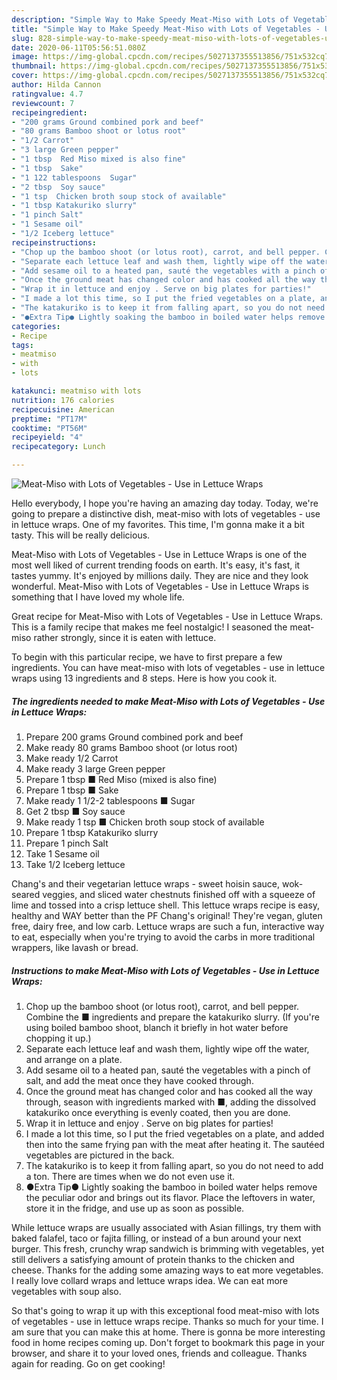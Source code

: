 ```yaml
---
description: "Simple Way to Make Speedy Meat-Miso with Lots of Vegetables - Use in Lettuce Wraps"
title: "Simple Way to Make Speedy Meat-Miso with Lots of Vegetables - Use in Lettuce Wraps"
slug: 828-simple-way-to-make-speedy-meat-miso-with-lots-of-vegetables-use-in-lettuce-wraps
date: 2020-06-11T05:56:51.080Z
image: https://img-global.cpcdn.com/recipes/5027137355513856/751x532cq70/meat-miso-with-lots-of-vegetables-use-in-lettuce-wraps-recipe-main-photo.jpg
thumbnail: https://img-global.cpcdn.com/recipes/5027137355513856/751x532cq70/meat-miso-with-lots-of-vegetables-use-in-lettuce-wraps-recipe-main-photo.jpg
cover: https://img-global.cpcdn.com/recipes/5027137355513856/751x532cq70/meat-miso-with-lots-of-vegetables-use-in-lettuce-wraps-recipe-main-photo.jpg
author: Hilda Cannon
ratingvalue: 4.7
reviewcount: 7
recipeingredient:
- "200 grams Ground combined pork and beef"
- "80 grams Bamboo shoot or lotus root"
- "1/2 Carrot"
- "3 large Green pepper"
- "1 tbsp  Red Miso mixed is also fine"
- "1 tbsp  Sake"
- "1 122 tablespoons  Sugar"
- "2 tbsp  Soy sauce"
- "1 tsp  Chicken broth soup stock of available"
- "1 tbsp Katakuriko slurry"
- "1 pinch Salt"
- "1 Sesame oil"
- "1/2 Iceberg lettuce"
recipeinstructions:
- "Chop up the bamboo shoot (or lotus root), carrot, and bell pepper. Combine the ■ ingredients and prepare the katakuriko slurry. (If you&#39;re using boiled bamboo shoot, blanch it briefly in hot water before chopping it up.)"
- "Separate each lettuce leaf and wash them, lightly wipe off the water, and arrange on a plate."
- "Add sesame oil to a heated pan, sauté the vegetables with a pinch of salt, and add the meat once they have cooked through."
- "Once the ground meat has changed color and has cooked all the way through, season with ingredients marked with ■, adding the dissolved katakuriko once everything is evenly coated, then you are done."
- "Wrap it in lettuce and enjoy . Serve on big plates for parties!"
- "I made a lot this time, so I put the fried vegetables on a plate, and added then into the same frying pan with the meat after heating it. The sautéed vegetables are pictured in the back."
- "The katakuriko is to keep it from falling apart, so you do not need to add a ton. There are times when we do not even use it."
- "●Extra Tip● Lightly soaking the bamboo in boiled water helps remove the peculiar odor and brings out its flavor. Place the leftovers in water, store it in the fridge, and use up as soon as possible."
categories:
- Recipe
tags:
- meatmiso
- with
- lots

katakunci: meatmiso with lots 
nutrition: 176 calories
recipecuisine: American
preptime: "PT17M"
cooktime: "PT56M"
recipeyield: "4"
recipecategory: Lunch

---
```



![Meat-Miso with Lots of Vegetables - Use in Lettuce Wraps](https://img-global.cpcdn.com/recipes/5027137355513856/751x532cq70/meat-miso-with-lots-of-vegetables-use-in-lettuce-wraps-recipe-main-photo.jpg)

Hello everybody, I hope you're having an amazing day today. Today, we're going to prepare a distinctive dish, meat-miso with lots of vegetables - use in lettuce wraps. One of my favorites. This time, I'm gonna make it a bit tasty. This will be really delicious.

Meat-Miso with Lots of Vegetables - Use in Lettuce Wraps is one of the most well liked of current trending foods on earth. It's easy, it's fast, it tastes yummy. It's enjoyed by millions daily. They are nice and they look wonderful. Meat-Miso with Lots of Vegetables - Use in Lettuce Wraps is something that I have loved my whole life.

Great recipe for Meat-Miso with Lots of Vegetables - Use in Lettuce Wraps. This is a family recipe that makes me feel nostalgic! I seasoned the meat-miso rather strongly, since it is eaten with lettuce.


To begin with this particular recipe, we have to first prepare a few ingredients. You can have meat-miso with lots of vegetables - use in lettuce wraps using 13 ingredients and 8 steps. Here is how you cook it.

<!--inarticleads1-->

##### The ingredients needed to make Meat-Miso with Lots of Vegetables - Use in Lettuce Wraps:

1. Prepare 200 grams Ground combined pork and beef
1. Make ready 80 grams Bamboo shoot (or lotus root)
1. Make ready 1/2 Carrot
1. Make ready 3 large Green pepper
1. Prepare 1 tbsp ■ Red Miso (mixed is also fine)
1. Prepare 1 tbsp ■ Sake
1. Make ready 1 1/2-2 tablespoons ■ Sugar
1. Get 2 tbsp ■ Soy sauce
1. Make ready 1 tsp ■ Chicken broth soup stock of available
1. Prepare 1 tbsp Katakuriko slurry
1. Prepare 1 pinch Salt
1. Take 1 Sesame oil
1. Take 1/2 Iceberg lettuce


Chang&#39;s and their vegetarian lettuce wraps - sweet hoisin sauce, wok-seared veggies, and sliced water chestnuts finished off with a squeeze of lime and tossed into a crisp lettuce shell. This lettuce wraps recipe is easy, healthy and WAY better than the PF Chang&#39;s original! They&#39;re vegan, gluten free, dairy free, and low carb. Lettuce wraps are such a fun, interactive way to eat, especially when you&#39;re trying to avoid the carbs in more traditional wrappers, like lavash or bread. 

<!--inarticleads2-->

##### Instructions to make Meat-Miso with Lots of Vegetables - Use in Lettuce Wraps:

1. Chop up the bamboo shoot (or lotus root), carrot, and bell pepper. Combine the ■ ingredients and prepare the katakuriko slurry. (If you&#39;re using boiled bamboo shoot, blanch it briefly in hot water before chopping it up.)
1. Separate each lettuce leaf and wash them, lightly wipe off the water, and arrange on a plate.
1. Add sesame oil to a heated pan, sauté the vegetables with a pinch of salt, and add the meat once they have cooked through.
1. Once the ground meat has changed color and has cooked all the way through, season with ingredients marked with ■, adding the dissolved katakuriko once everything is evenly coated, then you are done.
1. Wrap it in lettuce and enjoy . Serve on big plates for parties!
1. I made a lot this time, so I put the fried vegetables on a plate, and added then into the same frying pan with the meat after heating it. The sautéed vegetables are pictured in the back.
1. The katakuriko is to keep it from falling apart, so you do not need to add a ton. There are times when we do not even use it.
1. ●Extra Tip● Lightly soaking the bamboo in boiled water helps remove the peculiar odor and brings out its flavor. Place the leftovers in water, store it in the fridge, and use up as soon as possible.


While lettuce wraps are usually associated with Asian fillings, try them with baked falafel, taco or fajita filling, or instead of a bun around your next burger. This fresh, crunchy wrap sandwich is brimming with vegetables, yet still delivers a satisfying amount of protein thanks to the chicken and cheese. Thanks for the adding some amazing ways to eat more vegetables. I really love collard wraps and lettuce wraps idea. We can eat more vegetables with soup also. 

So that's going to wrap it up with this exceptional food meat-miso with lots of vegetables - use in lettuce wraps recipe. Thanks so much for your time. I am sure that you can make this at home. There is gonna be more interesting food in home recipes coming up. Don't forget to bookmark this page in your browser, and share it to your loved ones, friends and colleague. Thanks again for reading. Go on get cooking!
